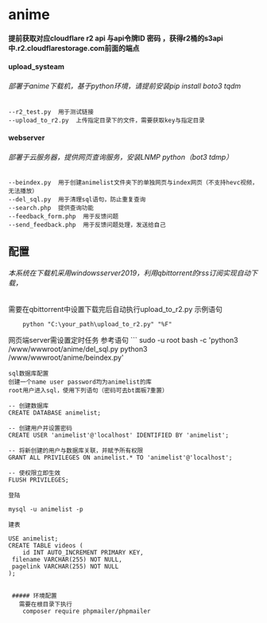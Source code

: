 # anime
#### 提前获取对应cloudflare r2 api 与api令牌ID 密码 ，获得r2桶的s3api中.r2.cloudflarestorage.com前面的端点

#### upload_systeam
###### 部署于anime下载机，基于python环境，请提前安装pip install boto3 tqdm

    --r2_test.py  用于测试链接
    --upload_to_r2.py  上传指定目录下的文件，需要获取key与指定目录
#### webserver
###### 部署于云服务器，提供网页查询服务，安装LNMP python（bot3 tdmp）
    --beindex.py  用于创建animelist文件夹下的单独网页与index网页（不支持hevc视频，无法播放）
    --del_sql.py  用于清理sql语句，防止重复查询
    --search.php  提供查询功能
    --feedback_form.php  用于反馈问题
    --send_feedback.php  用于反馈问题处理，发送给自己
## 配置 	
###### 本系统在下载机采用windowsserver2019，利用qbittorrent的rss订阅实现自动下载，
需要在qbittorrent中设置下载完后自动执行upload_to_r2.py 
示例语句 
```
	python "C:\your_path\upload_to_r2.py" "%F"
```
网页端server需设置定时任务 
参考语句 
	```
 sudo -u root bash -c 'python3 /www/wwwroot/anime/del_sql.py python3 /www/wwwroot/anime/beindex.py'
```
sql数据库配置
创建一个name user password均为animelist的库
root用户进入sql，使用下列语句（密码可去bt面板7重置）
```
	-- 创建数据库
	CREATE DATABASE animelist;
	
	-- 创建用户并设置密码
	CREATE USER 'animelist'@'localhost' IDENTIFIED BY 'animelist';
	
	-- 将新创建的用户与数据库关联，并赋予所有权限
	GRANT ALL PRIVILEGES ON animelist.* TO 'animelist'@'localhost';
	
	-- 使权限立即生效
	FLUSH PRIVILEGES;
```
登陆
```
	mysql -u animelist -p 
```
建表
```
	USE animelist;
	CREATE TABLE videos (
    	id INT AUTO_INCREMENT PRIMARY KEY,
   	 filename VARCHAR(255) NOT NULL,
   	 pagelink VARCHAR(255) NOT NULL
	);
```

 ##### 环境配置 
   需要在根目录下执行
   	composer require phpmailer/phpmailer
